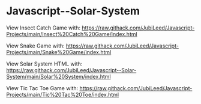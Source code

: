 # Javascript--Solar-System

View Insect Catch Game with: https://raw.githack.com/JubiLeed/Javascript-Projects/main/Insect%20Catch%20Game/index.html

View Snake Game with: https://raw.githack.com/JubiLeed/Javascript-Projects/main/Snake%20Game/index.html

View Solar System HTML with: https://raw.githack.com/JubiLeed/Javascript--Solar-System/main/Solar%20System/index.html

View Tic Tac Toe Game with: https://raw.githack.com/JubiLeed/Javascript-Projects/main/Tic%20Tac%20Toe/index.html
